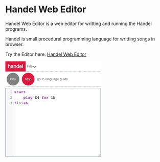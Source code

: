 # Handel Web Editor

Handel Web Editor is a web editor for writting and running the Handel programs.

Handel is small procedural programming language for writting songs in browser.

Try the Editor here: [Handel Web Editor](https://ddj231.github.io/Handel-Web-Editor/)


<img src="./assets/Handel-Thumbnail.png" width="300" heigh="300">

